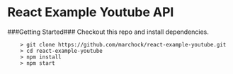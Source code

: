 # React Example Youtube API


###Getting Started###
Checkout this repo and install dependencies.

```
	> git clone https://github.com/marchock/react-example-youtube.git
	> cd react-example-youtube
	> npm install
	> npm start
```
